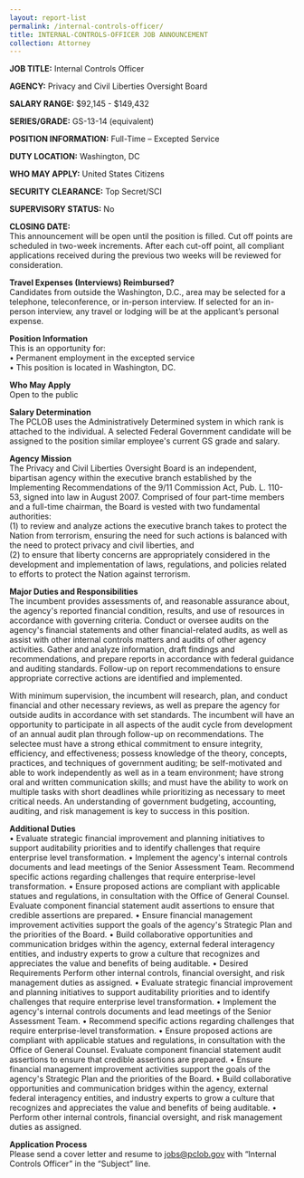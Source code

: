 ```yaml
---
layout: report-list
permalink: /internal-controls-officer/
title: INTERNAL-CONTROLS-OFFICER JOB ANNOUNCEMENT 
collection: Attorney
---
```


**JOB TITLE:** Internal Controls Officer  

**AGENCY:** Privacy and Civil Liberties Oversight Board  

**SALARY RANGE:** $92,145 - $149,432  

**SERIES/GRADE:** GS-13-14 (equivalent)  

**POSITION INFORMATION:** Full-Time – Excepted Service  

**DUTY LOCATION:** Washington, DC  

**WHO MAY APPLY:** United States Citizens  

**SECURITY CLEARANCE:** Top Secret/SCI  

**SUPERVISORY STATUS:** No  

**CLOSING DATE:**  
This announcement will be open until the position is filled. Cut off points are scheduled in two-week increments. After each cut-off point, all compliant applications received during the previous two weeks will be reviewed for consideration.  

**Travel Expenses (Interviews) Reimbursed?**  
Candidates from outside the Washington, D.C., area may be selected for a telephone, teleconference, or in-person interview. If selected for an in-person interview, any travel or lodging will be at the applicant’s personal expense.  

**Position Information**  
This is an opportunity for:  
• Permanent employment in the excepted service  
• This position is located in Washington, DC.  

**Who May Apply**  
Open to the public  

**Salary Determination**  
The PCLOB uses the Administratively Determined system in which rank is attached to the individual. A selected Federal Government candidate will be assigned to the position similar employee's current GS grade and salary.  

**Agency Mission**  
The Privacy and Civil Liberties Oversight Board is an independent, bipartisan agency within the executive branch established by the Implementing Recommendations of the 9/11 Commission Act, Pub. L. 110-53, signed into law in August 2007. Comprised of four part-time members and a full-time chairman, the Board is vested with two fundamental authorities:  
(1) to review and analyze actions the executive branch takes to protect the Nation from terrorism, ensuring the need for such actions is balanced with the need to protect privacy and civil liberties, and  
(2) to ensure that liberty concerns are appropriately considered in the development and implementation of laws, regulations, and policies related to efforts to protect the Nation against terrorism.  

**Major Duties and Responsibilities**  
The incumbent provides assessments of, and reasonable assurance about, the agency's reported financial condition, results, and use of resources in accordance with governing criteria. Conduct or oversee audits on the agency's financial statements and other financial-related audits, as well as assist with other internal controls matters and audits of other agency activities. Gather and analyze information, draft findings and recommendations, and prepare reports in accordance with federal guidance and auditing standards. Follow-up on report recommendations to ensure appropriate corrective actions are identified and implemented.

With minimum supervision, the incumbent will research, plan, and conduct financial and other necessary reviews, as well as prepare the agency for outside audits in accordance with set standards. The incumbent will have an opportunity to participate in all aspects of the audit cycle from development of an annual audit plan through follow-up on recommendations. The selectee must have a strong ethical commitment to ensure integrity, efficiency, and effectiveness; possess knowledge of the theory, concepts, practices, and techniques of government auditing; be self-motivated and able to work independently as well as in a team environment; have strong oral and written communication skills; and must have the ability to work on multiple tasks with short deadlines while prioritizing as necessary to meet critical needs. An understanding of government budgeting, accounting, auditing, and risk management is key to success in this position.

**Additional Duties**  
•	Evaluate strategic financial improvement and planning initiatives to support auditability priorities and to identify challenges that require enterprise level transformation.
•	Implement the agency's internal controls documents and lead meetings of the Senior Assessment Team.
Recommend specific actions regarding challenges that require enterprise-level transformation.
•	Ensure proposed actions are compliant with applicable statues and regulations, in consultation with the Office of General Counsel. Evaluate component financial statement audit assertions to ensure that credible assertions are prepared.
•	Ensure financial management improvement activities support the goals of the agency's Strategic Plan and the priorities of the Board.
•	Build collaborative opportunities and communication bridges within the agency, external federal interagency entities, and industry experts to grow a culture that recognizes and appreciates the value and benefits of being auditable.
•	Desired Requirements
Perform other internal controls, financial oversight, and risk management duties as assigned.
•	Evaluate strategic financial improvement and planning initiatives to support auditability priorities and to identify challenges that require enterprise level transformation.
•	Implement the agency's internal controls documents and lead meetings of the Senior Assessment Team.
•	Recommend specific actions regarding challenges that require enterprise-level transformation.
•	Ensure proposed actions are compliant with applicable statues and regulations, in consultation with the Office of General Counsel. Evaluate component financial statement audit assertions to ensure that credible assertions are prepared.
•	Ensure financial management improvement activities support the goals of the agency's Strategic Plan and the priorities of the Board.
•	Build collaborative opportunities and communication bridges within the agency, external federal interagency entities, and industry experts to grow a culture that recognizes and appreciates the value and benefits of being auditable.
•	Perform other internal controls, financial oversight, and risk management duties as assigned.

**Application Process**  
Please send a cover letter and resume to jobs@pclob.gov with “Internal Controls Officer” in the “Subject” line.

